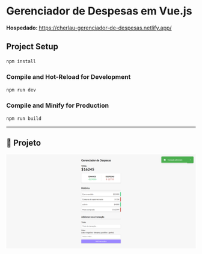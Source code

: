 # Gerenciador de Despesas em Vue.js

<strong>Hospedado: </strong> https://cherlau-gerenciador-de-despesas.netlify.app/

## Project Setup

```sh
npm install
```

### Compile and Hot-Reload for Development

```sh
npm run dev
```

### Compile and Minify for Production

```sh
npm run build
```

----

## 🚧 Projeto

<p align="center">
  <img src="./.github/img.png" width="900px"/>
</p>
